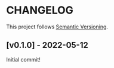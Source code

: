 # CHANGELOG

This project follows [Semantic Versioning](https://semver.org/spec/v2.0.0.html).

## [v0.1.0] - 2022-05-12

Initial commit!
